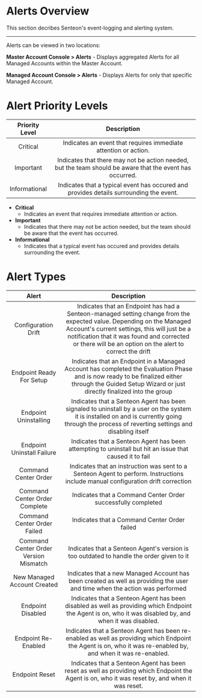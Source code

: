 # Alerts Overview

This section decribes Senteon's event-logging and alerting system.

---

Alerts can be viewed in two locations:

**Master Account Console > Alerts** - Displays aggregated Alerts for all Managed Accounts within the Master Account.

**Managed Account Console > Alerts** - Displays Alerts for only that specific Managed Account.


# Alert Priority Levels

| Priority Level | Description |
|:--------------:|:-----------:|
| Critical | Indicates an event that requires immediate attention or action. |
| Important | Indicates that there may not be action needed, but the team should be aware that the event has occurred. |
| Informational | Indicates that a typical event has occured and provides details surrounding the event. |


- **Critical**
  * Indicates an event that requires immediate attention or action. 
- **Important**
  * Indicates that there may not be action needed, but the team should be aware that the event has occurred.
- **Informational**
  * Indicates that a typical event has occured and provides details surrounding the event.

# Alert Types
|    Alert    | Description |
|:-----------:|:-----------:|
|  Configuration  Drift  | Indicates that an Endpoint has had a Senteon-managed setting change from the expected value. Depending on the Managed Account's current settings, this will just be a notification that it was found and corrected or there will be an option on the alert to correct the drift  |
|  Endpoint Ready For Setup   |  Indicates that an Endpoint in a Managed Account has completed the Evaluation Phase and is now ready to be finalized either through the Guided Setup Wizard or just directly finalized into the group  |
|  Endpoint Uninstalling   |  Indicates that a Senteon Agent has been signaled to uninstall by a user on the system it is installed on and is currently going through the process of reverting settings and disabling itself  |
|  Endpoint Uninstall Failure   |  Indicates that a Senteon Agent has been attempting to uninstall but hit an issue that caused it to fail  |
|  Command Center Order  | Indicates that an instruction was sent to a Senteon Agent to perform. Instructions include manual configuration drift correction   |
|  Command Center Order Complete  |  Indicates that a Command Center Order successfully completed  |
|  Command Center Order Failed  |  Indicates that a Command Center Order failed  |
|  Command Center Order Version Mismatch  |  Indicates that a Senteon Agent's version is too outdated to handle the order given to it  |
|  New Managed Account Created  |  Indicates that a new Managed Account has been created as well as providing the user and time when the action was performed  |
|  Endpoint Disabled  |  Indicates that a Senteon Agent has been disabled as well as providing which Endpoint the Agent is on, who it was disabled by, and when it was disabled.  |
|  Endpoint Re-Enabled  |  Indicates that a Senteon Agent has been re-enabled as well as providing which Endpoint the Agent is on, who it was re-enabled by, and when it was re-enabled.  |
|  Endpoint Reset  |  Indicates that a Senteon Agent has been reset  as well as providing which Endpoint the Agent is on, who it was reset by, and when it was reset.  |

